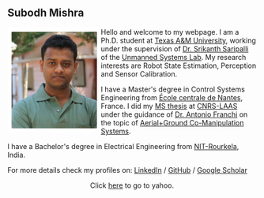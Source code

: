 ## Subodh Mishra 

<img style="float: left;" src="images/personalpic.jpg">

Hello and welcome to my webpage. I am a Ph.D. student at [Texas A&M University](https://www.tamu.edu/), working under the supervision of [Dr. Srikanth Saripalli](https://engineering.tamu.edu/mechanical/profiles/saripalli.html) of the [Unmanned Systems Lab](https://unmanned.tamu.edu/).  My research interests are Robot State Estimation, Perception and Sensor Calibration. 

I have a Master's degree in Control Systems Engineering from [École centrale de Nantes](https://www.ec-nantes.fr/), France. I did my [MS thesis](https://github.com/SubMishMar/SubMishMar.github.io/blob/master/thesis/Master_Internship_Report_MISHRA_Subodh%5BRevised%5D.pdf) at [CNRS-LAAS](https://www.laas.fr/public/en) under the guidance of [Dr. Antonio Franchi](https://homepages.laas.fr/afranchi/robotics/?q=node/1) on the topic of [Aerial+Ground Co-Manipulation Systems](https://youtu.be/o9xmPYNPfRE).

I have a Bachelor's degree in Electrical Engineering from [NIT-Rourkela](http://www.nitrkl.ac.in/), India.


For more details check my profiles on: [LinkedIn](https://www.linkedin.com/in/subodh-mishra/) / [GitHub](https://github.com/SubMishMar) / [Google Scholar](https://scholar.google.com/citations?user=4dltZR4AAAAJ&hl=en)


<center> Click <a href="http://www.yahoo.com">here</a> to go to yahoo. </center>
